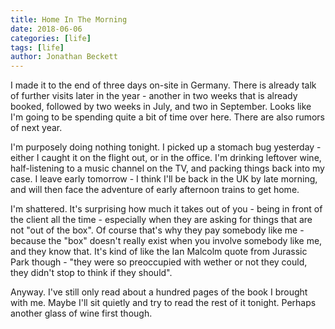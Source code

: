 ```yaml
---
title: Home In The Morning
date: 2018-06-06
categories: [life]
tags: [life]
author: Jonathan Beckett
---
```


I made it to the end of three days on-site in Germany. There is already talk of further visits later in the year - another in two weeks that is already booked, followed by two weeks in July, and two in September. Looks like I'm going to be spending quite a bit of time over here. There are also rumors of next year.

I'm purposely doing nothing tonight. I picked up a stomach bug yesterday - either I caught it on the flight out, or in the office. I'm drinking leftover wine, half-listening to a music channel on the TV, and packing things back into my case. I leave early tomorrow - I think I'll be back in the UK by late morning, and will then face the adventure of early afternoon trains to get home.

I'm shattered. It's surprising how much it takes out of you - being in front of the client all the time - especially when they are asking for things that are not "out of the box". Of course that's why they pay somebody like me - because the "box" doesn't really exist when you involve somebody like me, and they know that. It's kind of like the Ian Malcolm quote from Jurassic Park though - "they were so preoccupied with wether or not they could, they didn't stop to think if they should".

Anyway. I've still only read about a hundred pages of the book I brought with me. Maybe I'll sit quietly and try to read the rest of it tonight. Perhaps another glass of wine first though.
